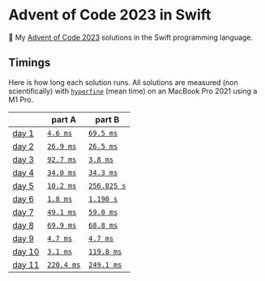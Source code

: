 # Advent of Code 2023 in Swift

🎄 My [Advent of Code 2023](https://adventofcode.com/2023) solutions in the Swift programming language.

## Timings

Here is how long each solution runs. All solutions are measured (non scientifically) with [`hyperfine`](https://github.com/sharkdp/hyperfine) (mean time) on an MacBook Pro 2021 using a M1 Pro.

|                                                | part A                       | part B                        |
| ---------------------------------------------- | ---------------------------- | ----------------------------- |
| [day 1](https://adventofcode.com/2023/day/1)   | [`4.6 ms`](./01/01a.swift)   | [`69.5 ms`](./01/01b.swift)   |
| [day 2](https://adventofcode.com/2023/day/2)   | [`26.9 ms`](./02/02a.swift)  | [`26.5 ms`](./02/02b.swift)   |
| [day 3](https://adventofcode.com/2023/day/3)   | [`92.7 ms`](./35/03a.swift)  | [`3.8 ms`](./03/03b.swift)    |
| [day 4](https://adventofcode.com/2023/day/4)   | [`34.0 ms`](./04/04a.swift)  | [`34.3 ms`](./04/04b.swift)   |
| [day 5](https://adventofcode.com/2023/day/5)   | [`10.2 ms`](./05/05a.swift)  | [`256.825 s`](./05/05b.swift) |
| [day 6](https://adventofcode.com/2023/day/6)   | [`1.8 ms`](./06/06a.swift)   | [`1.190 s`](./06/06b.swift)   |
| [day 7](https://adventofcode.com/2023/day/7)   | [`49.1 ms`](./07/07a.swift)  | [`59.0 ms`](./07/07b.swift)   |
| [day 8](https://adventofcode.com/2023/day/8)   | [`69.9 ms`](./08/08a.swift)  | [`68.8 ms`](./08/08b.swift)   |
| [day 9](https://adventofcode.com/2023/day/9)   | [`4.7 ms`](./09/09a.swift)   | [`4.7 ms`](./09/09b.swift)    |
| [day 10](https://adventofcode.com/2023/day/10) | [`3.1 ms`](./10/10a.swift)   | [`119.8 ms`](./10/10b.swift)  |
| [day 11](https://adventofcode.com/2023/day/11) | [`220.4 ms`](./11/11a.swift) | [`249.1 ms`](./11/11b.swift)  |
